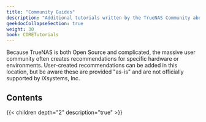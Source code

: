 ```yaml
---
title: "Community Guides"
description: "Additional tutorials written by the TrueNAS Community about TrueNAS CORE configuration and use cases."
geekdocCollapseSection: true
weight: 30
book: CORETutorials
---
```


Because TrueNAS is both Open Source and complicated, the massive user community often creates recommendations for specific hardware or environments.
User-created recommendations can be added in this location, but be aware these are provided "as-is" and are not officially supported by iXsystems, Inc.

## Contents

{{< children depth="2" description="true" >}}
